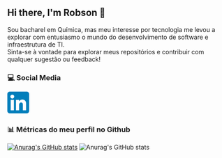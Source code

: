 ## Hi there, I'm Robson 👋

Sou bacharel em Química, mas meu interesse por tecnologia me levou a explorar com entusiasmo o mundo do desenvolvimento de software e infraestrutura de TI.  
Sinta-se à vontade para explorar meus repositórios e contribuir com qualquer sugestão ou feedback!

### :computer: Social Media
[<img src="https://raw.githubusercontent.com/felipez3r0/felipez3r0/master/assets/linkedin.svg" width="50">](https://www.linkedin.com/in/robsonmantovani/) 

### :bar_chart: Métricas do meu perfil no Github
[![Anurag's GitHub stats](https://github-readme-stats.vercel.app/apirobson817=anuraghazra)](https://github.com/anuraghazra/github-readme-stats)
![Anurag's GitHub stats](https://github-readme-stats.vercel.app/apirobson817=anuraghazra&hide=contribs,prs)
<!--
Se o TypeScript ainda não aparecer, considere excluir repositórios que dominam o gráfico com:
&exclude_repo=nome-do-repo1,nome-do-repo2

Exemplo:
https://github-readme-stats.vercel.app/api/top-langs/?username=robson817&layout=compact&count_private=true&langs_count=10&exclude_repo=portfolio-html,landingpage-clone&v=2
-->

<!--
**robson817/robson817** is a ✨ _special_ ✨ repository because its `README.md` (this file) appears on your GitHub profile.
-->

